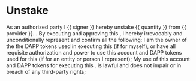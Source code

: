 # Unstake

As an authorized party I {{ signer }} hereby unstake {{ quantity }} from {{ provider }}. .
By executing and approving this <unstake>, I hereby irrevocably and unconditionally represent and confirm all the following:
I am the owner of the the DAPP tokens used in executing this <unstake> (if for myself), or have all requisite authorization and power to use this account and DAPP tokens used for this <unstake> (if for an entity or person I represent);
My use of this account and DAPP tokens for executing this <unstake>. is lawful and does not impair or in breach of any third-party rights;

